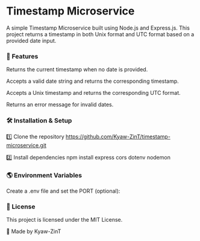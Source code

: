 # Timestamp Microservice

A simple Timestamp Microservice built using Node.js and Express.js. This project returns a timestamp in both Unix format and UTC format based on a provided date input.

### 📌 Features

Returns the current timestamp when no date is provided.

Accepts a valid date string and returns the corresponding timestamp.

Accepts a Unix timestamp and returns the corresponding UTC format.

Returns an error message for invalid dates.

### 🛠️ Installation & Setup

1️⃣ Clone the repository
https://github.com/Kyaw-ZinT/timestamp-microservice.git

2️⃣ Install dependencies
npm install express cors dotenv nodemon

### 🌎 Environment Variables

Create a .env file and set the PORT (optional):

### 📜 License

This project is licensed under the MIT License.

🚀 Made by Kyaw-ZinT
